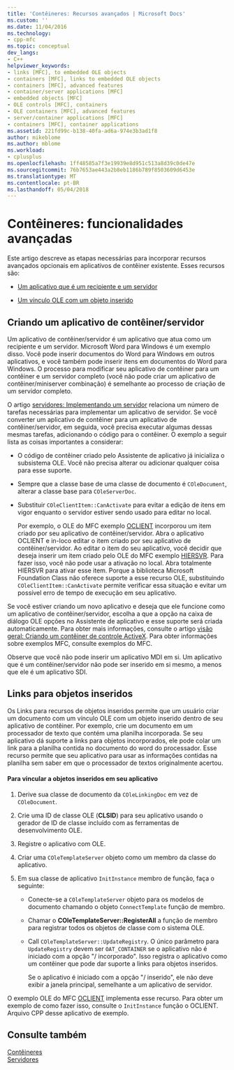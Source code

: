 ```yaml
---
title: 'Contêineres: Recursos avançados | Microsoft Docs'
ms.custom: ''
ms.date: 11/04/2016
ms.technology:
- cpp-mfc
ms.topic: conceptual
dev_langs:
- C++
helpviewer_keywords:
- links [MFC], to embedded OLE objects
- containers [MFC], links to embedded OLE objects
- containers [MFC], advanced features
- container/server applications [MFC]
- embedded objects [MFC]
- OLE controls [MFC], containers
- OLE containers [MFC], advanced features
- server/container applications [MFC]
- containers [MFC], container applications
ms.assetid: 221fd99c-b138-40fa-ad6a-974e3b3ad1f8
author: mikeblome
ms.author: mblome
ms.workload:
- cplusplus
ms.openlocfilehash: 1ff48585a7f3e19939e8d951c513a8d39c0de47e
ms.sourcegitcommit: 76b7653ae443a2b8eb1186b789f8503609d6453e
ms.translationtype: MT
ms.contentlocale: pt-BR
ms.lasthandoff: 05/04/2018
---
```

# <a name="containers-advanced-features"></a>Contêineres: funcionalidades avançadas
Este artigo descreve as etapas necessárias para incorporar recursos avançados opcionais em aplicativos de contêiner existente. Esses recursos são:  
  
-   [Um aplicativo que é um recipiente e um servidor](#_core_creating_a_container_server_application)  
  
-   [Um vínculo OLE com um objeto inserido](#_core_links_to_embedded_objects)  
  
##  <a name="_core_creating_a_container_server_application"></a> Criando um aplicativo de contêiner/servidor  
 Um aplicativo de contêiner/servidor é um aplicativo que atua como um recipiente e um servidor. Microsoft Word para Windows é um exemplo disso. Você pode inserir documentos do Word para Windows em outros aplicativos, e você também pode inserir itens em documentos do Word para Windows. O processo para modificar seu aplicativo de contêiner para um contêiner e um servidor completo (você não pode criar um aplicativo de contêiner/miniserver combinação) é semelhante ao processo de criação de um servidor completo.  
  
 O artigo [servidores: Implementando um servidor](../mfc/servers-implementing-a-server.md) relaciona um número de tarefas necessárias para implementar um aplicativo de servidor. Se você converter um aplicativo de contêiner para um aplicativo de contêiner/servidor, em seguida, você precisa executar algumas dessas mesmas tarefas, adicionando o código para o contêiner. O exemplo a seguir lista as coisas importantes a considerar:  
  
-   O código de contêiner criado pelo Assistente de aplicativo já inicializa o subsistema OLE. Você não precisa alterar ou adicionar qualquer coisa para esse suporte.  
  
-   Sempre que a classe base de uma classe de documento é `COleDocument`, alterar a classe base para `COleServerDoc`.  
  
-   Substituir `COleClientItem::CanActivate` para evitar a edição de itens em vigor enquanto o servidor estiver sendo usado para editar no local.  
  
     Por exemplo, o OLE do MFC exemplo [OCLIENT](../visual-cpp-samples.md) incorporou um item criado por seu aplicativo de contêiner/servidor. Abra o aplicativo OCLIENT e in-loco editar o item criado por seu aplicativo de contêiner/servidor. Ao editar o item do seu aplicativo, você decidir que deseja inserir um item criado pelo OLE do MFC exemplo [HIERSVR](../visual-cpp-samples.md). Para fazer isso, você não pode usar a ativação no local. Abra totalmente HIERSVR para ativar esse item. Porque a biblioteca Microsoft Foundation Class não oferece suporte a esse recurso OLE, substituindo `COleClientItem::CanActivate` permite verificar essa situação e evitar um possível erro de tempo de execução em seu aplicativo.  
  
 Se você estiver criando um novo aplicativo e deseja que ele funcione como um aplicativo de contêiner/servidor, escolha a que a opção na caixa de diálogo OLE opções no Assistente de aplicativo e esse suporte será criada automaticamente. Para obter mais informações, consulte o artigo [visão geral: Criando um contêiner de controle ActiveX](../mfc/reference/creating-an-mfc-activex-control-container.md). Para obter informações sobre exemplos MFC, consulte exemplos do MFC.  
  
 Observe que você não pode inserir um aplicativo MDI em si. Um aplicativo que é um contêiner/servidor não pode ser inserido em si mesmo, a menos que ele é um aplicativo SDI.  
  
##  <a name="_core_links_to_embedded_objects"></a> Links para objetos inseridos  
 Os Links para recursos de objetos inseridos permite que um usuário criar um documento com um vínculo OLE com um objeto inserido dentro de seu aplicativo de contêiner. Por exemplo, crie um documento em um processador de texto que contém uma planilha incorporada. Se seu aplicativo dá suporte a links para objetos incorporados, ele pode colar um link para a planilha contida no documento do word do processador. Esse recurso permite que seu aplicativo para usar as informações contidas na planilha sem saber em que o processador de textos originalmente acertou.  
  
#### <a name="to-link-to-embedded-objects-in-your-application"></a>Para vincular a objetos inseridos em seu aplicativo  
  
1.  Derive sua classe de documento da `COleLinkingDoc` em vez de `COleDocument`.  
  
2.  Crie uma ID de classe OLE (**CLSID**) para seu aplicativo usando o gerador de ID de classe incluído com as ferramentas de desenvolvimento OLE.  
  
3.  Registre o aplicativo com OLE.  
  
4.  Criar uma `COleTemplateServer` objeto como um membro da classe do aplicativo.  
  
5.  Em sua classe de aplicativo `InitInstance` membro de função, faça o seguinte:  
  
    -   Conecte-se a `COleTemplateServer` objeto para os modelos de documento chamando o objeto `ConnectTemplate` função de membro.  
  
    -   Chamar o **COleTemplateServer::RegisterAll** a função de membro para registrar todos os objetos de classe com o sistema OLE.  
  
    -   Call `COleTemplateServer::UpdateRegistry`. O único parâmetro para `UpdateRegistry` devem ser `OAT_CONTAINER` se o aplicativo não é iniciado com a opção "/ incorporado". Isso registra o aplicativo como um contêiner que pode dar suporte a links para objetos inseridos.  
  
         Se o aplicativo é iniciado com a opção "/ inserido", ele não deve exibir a janela principal, semelhante a um aplicativo de servidor.  
  
 O exemplo OLE do MFC [OCLIENT](../visual-cpp-samples.md) implementa esse recurso. Para obter um exemplo de como fazer isso, consulte o `InitInstance` função o OCLIENT. Arquivo CPP desse aplicativo de exemplo.  
  
## <a name="see-also"></a>Consulte também  
 [Contêineres](../mfc/containers.md)   
 [Servidores](../mfc/servers.md)


